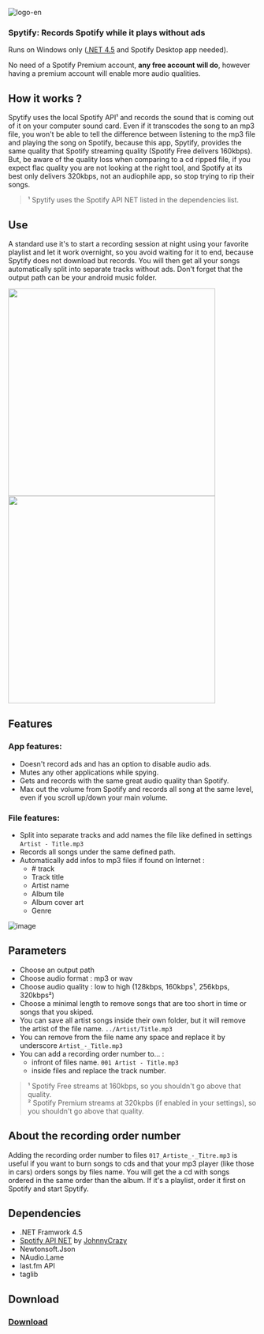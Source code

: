 ![logo-en](https://user-images.githubusercontent.com/23088305/29906214-6daad21c-8de1-11e7-80f5-ef6791cc7825.png)

### Spytify: Records Spotify while it plays without ads
Runs on Windows only ([.NET 4.5](https://www.microsoft.com/en-ca/download/details.aspx?id=17851) and Spotify Desktop app needed).

No need of a Spotify Premium account, __any free account will do__, however having a premium account will enable more audio qualities.

## How it works ?
Spytify uses the local Spotify API¹ and records the sound that is coming out of it on your computer sound card. Even if it transcodes the song to an mp3 file, you won't be able to tell the difference between listening to the mp3 file and playing the song on Spotify, because this app, Spytify, provides the same quality that Spotify streaming quality (Spotify Free delivers 160kbps). But, be aware of the quality loss when comparing to a cd ripped file, if you expect flac quality you are not looking at the right tool, and Spotify at its best only delivers 320kbps, not an audiophile app, so stop trying to rip their songs.     
> ¹ Spytify uses the Spotify API NET listed in the dependencies list.      

## Use
A standard use it's to start a recording session at night using your favorite playlist and let it work overnight, so you avoid waiting for it to end, because Spytify does not download but records. You will then get all your songs automatically split into separate tracks without ads. Don't forget that the output path can be your android music folder.

<span><img width="420" height="auto" src="https://user-images.githubusercontent.com/23088305/37263373-39d18762-257e-11e8-9735-758d6517d4c8.png"/>
<img width="420" height="auto" src="https://user-images.githubusercontent.com/23088305/37263401-62d56ed0-257e-11e8-8eaf-102043c0196f.png"/></span>


## Features
### App features:
- Doesn't record ads and has an option to disable audio ads.
- Mutes any other applications while spying.
- Gets and records with the same great audio quality than Spotify.
- Max out the volume from Spotify and records all song at the same level, even if you scroll up/down your main volume.
### File features:
- Split into separate tracks and add names the file like defined in settings `Artist - Title.mp3`
- Records all songs under the same defined path.
- Automatically add infos to mp3 files if found on Internet :
   - \# track
   - Track title
   - Artist name
   - Album tile
   - Album cover art
   - Genre

![image](https://user-images.githubusercontent.com/23088305/37262916-232d806c-257c-11e8-8d2f-8d5c16ab5e2f.png)

## Parameters
- Choose an output path
- Choose audio format : mp3 or wav
- Choose audio quality : low to high (128kbps, 160kbps¹, 256kbps, 320kbps²)
- Choose a minimal length to remove songs that are too short in time or songs that you skiped.
- You can save all artist songs inside their own folder, but it will remove the artist of the file name. `../Artist/Title.mp3`
- You can remove from the file name any space and replace it by underscore `Artist_-_Title.mp3`
- You can add a recording order number to... :
  - infront of files name. `001 Artist - Title.mp3`
  - inside files and replace the track number.

> ¹ Spotify Free streams at 160kbps, so you shouldn't go above that quality.     
> ² Spotify Premium streams at 320kpbs (if enabled in your settings), so you shouldn't go above that quality.

## About the recording order number
Adding the recording order number to files `017_Artiste_-_Titre.mp3` is useful if you want to burn songs to cds and that your mp3 player (like those in cars) orders songs by files name. You will get the a cd with songs ordered in the same order than the album. If it's a playlist, order it first on Spotify and start Spytify.

## Dependencies
- .NET Framwork 4.5
- [Spotify API NET](https://johnnycrazy.github.io/SpotifyAPI-NET/) by [JohnnyCrazy](https://github.com/JohnnyCrazy)
- Newtonsoft.Json
- NAudio.Lame
- last.fm API
- taglib

## Download
### [Download](https://github.com/jwallet/Espion-Spotify/releases)
